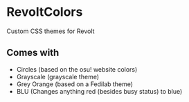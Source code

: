 # RevoltColors
Custom CSS themes for Revolt
## Comes with
* Circles (based on the osu! website colors)
* Grayscale (grayscale theme)
* Grey Orange (based on a Fedilab theme)
* BLU (Changes anything red (besides busy status) to blue)

